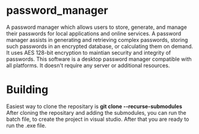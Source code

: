 # password_manager
A password manager which allows users to store, generate, and manage their passwords for local applications and online services. A password manager assists in generating and retrieving complex passwords, storing such passwords in an encrypted database, or calculating them on demand. It uses AES 128-bit encryption to maintian security and integrity of passwords. This software is a desktop password manager compatible with all platforms. It doesn't require any server or additional resources.

# Building
Easiest way to clone the repositary is 
<b>git clone --recurse-submodules</b>
After cloning the repositary and adding the submodules, you can run the batch file, to create the project in visual studio. After that you are ready to run the .exe file.

